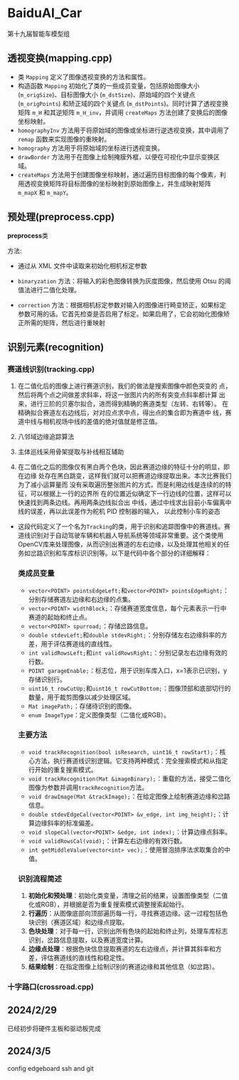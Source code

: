 # BaiduAI_Car
 第十九届智能车模型组

## 透视变换(mapping.cpp)

- 类 `Mapping` 定义了图像透视变换的方法和属性。
- 构造函数 `Mapping` 初始化了类的一些成员变量，包括原始图像大小 (`m_origSize`)、目标图像大小 (`m_dstSize`)、原始域的四个关键点 (`m_origPoints`) 和矫正域的四个关键点 (`m_dstPoints`)。同时计算了透视变换矩阵 `m_H` 和其逆矩阵 `m_H_inv`，并调用 `createMaps` 方法创建了变换后的图像坐标映射。
- `homographyInv` 方法用于将原始域的图像或坐标进行逆透视变换，其中调用了 `remap` 函数来实现图像的重映射。
- `homography` 方法用于将原始域的坐标进行透视变换。
- `drawBorder` 方法用于在图像上绘制掩膜外框，以便在可视化中显示变换区域。
- `createMaps` 方法用于创建图像坐标映射，通过遍历目标图像的每个像素，利用透视变换矩阵将目标图像的坐标映射到原始图像上，并生成映射矩阵 `m_mapX` 和 `m_mapY`。

## 预处理(preprocess.cpp)

**preprocess**类

方法:

- 通过从 XML 文件中读取来初始化相机标定参数

- `binaryzation` 方法：将输入的彩色图像转换为灰度图像，然后使用 Otsu 的阈值法进行二值化处理。

- `correction` 方法：根据相机标定参数对输入的图像进行畸变矫正，如果标定参数可用的话。它首先检查是否启用了标定。如果启用了，它会初始化图像矫正所需的矩阵，然后进行重映射

## 识别元素(recognition)

### 赛道线识别(tracking.cpp)

1. 在二值化后的图像上进行赛道识别，我们的做法是搜索图像中颜色突变的 点，然后将两个点之间做差求斜率，将这一张图片内的所有突变点斜率都计算 出来，进行三阶的贝塞尔拟合，进而得到精确的赛道类型（左转、右转等）。 在精确拟合赛道左右边线后，对对应点求中点，得出点的集合即为赛道中 线，赛道中线与相机视场中线的差值的绝对值就是修正值。

2. 八邻域边缘追踪算法
3. 主体巡线采用骨架提取与补线相互辅助
4. 在二值化之后的图像仅有黑白两个色块，因此赛道边缘的特征十分的明显，即在边缘 处存在黑白跳变，这样我们就可以把赛道边缘提取出来。本次比赛我们为了减小运算量而 没有采取遍历整张图片的方式，而是利用边线是连续的的特征，可以根据上一行的边界所 在的位置近似确定下一行边线的位置，这样可以快速找到两条边线。再用两条边线拟合出 中线，通过中线求出目前小车偏离中线的误差，再以此误差作为舵机 PID 控制器的输入， 以此控制小车的姿态

- 这段代码定义了一个名为`Tracking`的类，用于识别和追踪图像中的赛道线。赛道线识别对于自动驾驶车辆和机器人导航系统等领域非常重要。这个类使用OpenCV库来处理图像，从而识别出赛道的左右边缘，以及处理其他相关的任务如岔路识别和车库标识识别等。以下是代码中各个部分的详细解释：

  ### 类成员变量
  - `vector<POINT> pointsEdgeLeft;`和`vector<POINT> pointsEdgeRight;`：分别存储赛道左边缘和右边缘的点集。
  - `vector<POINT> widthBlock;`：存储赛道宽度信息，每个元素表示一行中赛道的起始和终止点。
  - `vector<POINT> spurroad;`：存储岔路信息。
  - `double stdevLeft;`和`double stdevRight;`：分别存储左右边缘斜率的方差，用于评估赛道线的直线性。
  - `int validRowsLeft;`和`int validRowsRight;`：分别记录左右边缘有效的行数。
  - `POINT garageEnable;`：标志位，用于识别车库入口，x=1表示已识别，y存储识别行。
  - `uint16_t rowCutUp;`和`uint16_t rowCutBottom;`：图像顶部和底部切行的数量，用于裁剪图像以减少处理区域。
  - `Mat imagePath;`：存储待识别的图像。
  - `enum ImageType`：定义图像类型（二值化或RGB）。

  ### 主要方法
  - `void trackRecognition(bool isResearch, uint16_t rowStart);`：核心方法，执行赛道线识别逻辑。它支持两种模式：完全搜索模式和从指定行开始的重复搜索模式。
  - `void trackRecognition(Mat &imageBinary);`：重载的方法，接受二值化图像为参数并调用`trackRecognition`方法。
  - `void drawImage(Mat &trackImage);`：在给定图像上绘制赛道边缘和岔路信息。
  - `double stdevEdgeCal(vector<POINT> &v_edge, int img_height);`：计算边缘斜率的标准偏差。
  - `void slopeCal(vector<POINT> &edge, int index);`：计算边缘点斜率。
  - `void validRowsCal(void);`：计算左右边缘的有效行数。
  - `int getMiddleValue(vector<int> vec);`：使用冒泡排序法求取集合的中值。

  ### 识别流程简述
  1. **初始化和预处理**：初始化类变量，清理之前的结果，设置图像类型（二值化或RGB），并根据是否为重复搜索模式调整搜索起始行。
  2. **行遍历**：从图像底部向顶部遍历每一行，寻找赛道边缘。这一过程包括色块识别（赛道区域）和边缘点提取。
  3. **色块处理**：对于每一行，识别出所有色块的起始和终止列，处理车库标志识别，岔路信息提取，以及赛道宽度计算。
  4. **边缘点处理**：根据色块信息提取赛道的左右边缘点，并计算其斜率和方差，评估赛道线的直线性和稳定性。
  5. **结果绘制**：在指定图像上绘制识别的赛道边缘和其他信息（如岔路）。




### 十字路口(crossroad.cpp)





## 2024/2/29

已经初步将硬件主板和驱动板完成


## 2024/3/5

config edgeboard ssh and git 





